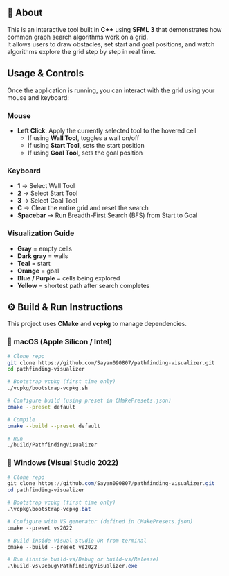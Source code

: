 ## 📖 About

This is an interactive tool built in **C++** using **SFML 3** that demonstrates how common graph search algorithms work on a grid.  
It allows users to draw obstacles, set start and goal positions, and watch algorithms explore the grid step by step in real time.  

## Usage & Controls

Once the application is running, you can interact with the grid using your mouse and keyboard:

### Mouse
- **Left Click**: Apply the currently selected tool to the hovered cell  
  - If using **Wall Tool**, toggles a wall on/off  
  - If using **Start Tool**, sets the start position  
  - If using **Goal Tool**, sets the goal position  

### Keyboard
- **1** → Select Wall Tool  
- **2** → Select Start Tool  
- **3** → Select Goal Tool  
- **C** → Clear the entire grid and reset the search  
- **Spacebar** → Run Breadth-First Search (BFS) from Start to Goal  

### Visualization Guide
- **Gray** = empty cells  
- **Dark gray** = walls  
- **Teal** = start  
- **Orange** = goal  
- **Blue / Purple** = cells being explored  
- **Yellow** = shortest path after search completes


## ⚙️ Build & Run Instructions

This project uses **CMake** and **vcpkg** to manage dependencies.

### 🔹 macOS (Apple Silicon / Intel)
```bash
# Clone repo
git clone https://github.com/Sayan090807/pathfinding-visualizer.git
cd pathfinding-visualizer

# Bootstrap vcpkg (first time only)
./vcpkg/bootstrap-vcpkg.sh

# Configure build (using preset in CMakePresets.json)
cmake --preset default

# Compile
cmake --build --preset default

# Run
./build/PathfindingVisualizer
```

### 🔹 Windows (Visual Studio 2022)
```powershell
# Clone repo
git clone https://github.com/Sayan090807/pathfinding-visualizer.git
cd pathfinding-visualizer

# Bootstrap vcpkg (first time only)
.\vcpkg\bootstrap-vcpkg.bat

# Configure with VS generator (defined in CMakePresets.json)
cmake --preset vs2022

# Build inside Visual Studio OR from terminal
cmake --build --preset vs2022

# Run (inside build-vs/Debug or build-vs/Release)
.\build-vs\Debug\PathfindingVisualizer.exe
```
